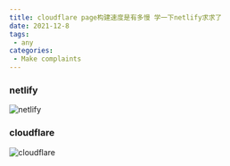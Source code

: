 ```yaml
---
title: cloudflare page构建速度是有多慢 学一下netlify求求了
date: 2021-12-8
tags:
 - any
categories:
 - Make complaints
---
```

### netlify
![netlify](https://cdn.jsdelivr.net/gh/ngwszsd/cdn/img/netlify.png)
### cloudflare
![cloudflare](https://cdn.jsdelivr.net/gh/ngwszsd/cdn/img/cfpage.png)


